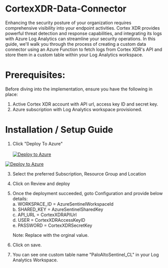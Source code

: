 # CortexXDR-Data-Connector

Enhancing the security posture of your organization requires comprehensive visibility into your endpoint activities. Cortex XDR provides powerful threat detection and response capabilities, and integrating its logs with Azure Log Analytics can streamline your security operations. In this guide, we'll walk you through the process of creating a custom data connector using an Azure Function to fetch logs from Cortex XDR's API and store them in a custom table within your Log Analytics workspace.

# Prerequisites:
Before diving into the implementation, ensure you have the following in place:

1. Active Cortex XDR account with API url, access key ID and secret key.
2. Azure subscription with Log Analytics workspace provisioned.

# Installation / Setup Guide

1. Click "Deploy To Azure"
   <br />
   <br />
[![Deploy to Azure](https://aka.ms/deploytoazurebutton)](https://portal.azure.com/#create/Microsoft.Template/uri/https%2Fgithub.com%2Fpranjalv01%2FCortexXDR-Data-Connector%2Fblob%2Fmain%2Fazuredeploy.json)

[![Deploy to Azure](https://aka.ms/deploytoazurebutton)](https://portal.azure.com/#create/Microsoft.Template/uri/https%3A%2F%2Fgithub.com%2Fpranjalv01%2FCortexXDR-Data-Connector%2Fblob%2Fmain%2Fazuredeploy.json)


3. Select the preferred Subscription, Resource Group and Location

4. Click on Review and deploy
5. Once the deployment succeeded, goto Configuration and provide below details:
   <br />
   a. WORKSPACE_ID = AzureSentinelWorkspaceId
   <br />
   b. SHARED_KEY = AzureSentinelSharedKey
   <br />
   c. API_URL = CortexXDRAPIUrl
   <br />
   d. USER = CortexXDRAccessKeyID
   <br />
   e. PASSWORD = CortexXDRSecretKey
   <br />

   Note: Replace with the orginal value.

6. Click on save.
7. You can see one custom table name "PaloAltoSentinel_CL" in your Log Analytics Workspace.

   

